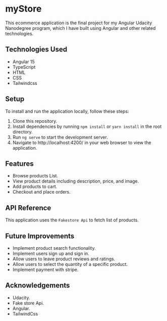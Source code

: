 # myStore

This ecommerce application is the final project for my Angular Udacity Nanodegree program, which I have built using Angular and other related technologies.

## Technologies Used

* Angular 15
* TypeScript
* HTML
* CSS
* Tailwindcss

## Setup

To install and run the application locally, follow these steps:

1. Clone this repository.
2. Install dependencies by running `npm install` or `yarn install` in the root directory.
3. Run `ng serve` to start the development server.
4. Navigate to http://localhost:4200/ in your web browser to view the application.

## Features

* Browse products List.
* View product details including description, price, and image.
* Add products to cart.
* Checkout and place orders.

## API Reference

This application uses the `Fakestore Api` to fetch list of products.

## Future Improvements

* Implement product search functionality.
* Implement users sign up and sign in.
* Allow users to leave product reviews and ratings.
* Allow users to select the quantity of a specific product.
* Implement payment with stripe.

## Acknowledgements

* Udacity.
* Fake store Api.
* Angular.
* TailwindCss